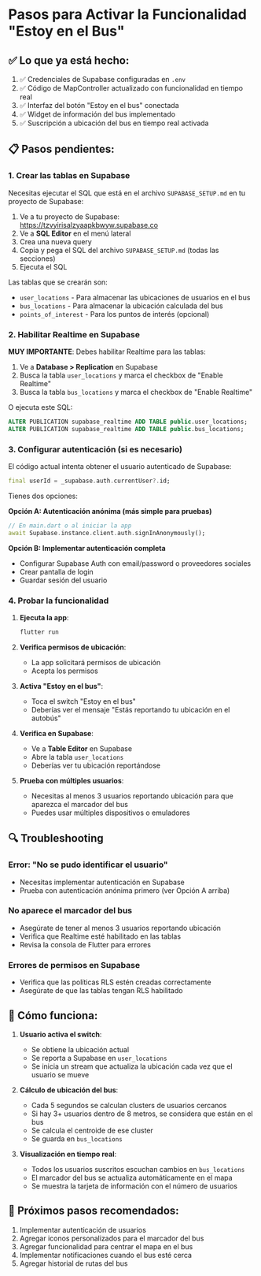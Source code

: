 # Pasos para Activar la Funcionalidad "Estoy en el Bus"

## ✅ Lo que ya está hecho:

1. ✅ Credenciales de Supabase configuradas en `.env`
2. ✅ Código de MapController actualizado con funcionalidad en tiempo real
3. ✅ Interfaz del botón "Estoy en el bus" conectada
4. ✅ Widget de información del bus implementado
5. ✅ Suscripción a ubicación del bus en tiempo real activada

## 📋 Pasos pendientes:

### 1. Crear las tablas en Supabase

Necesitas ejecutar el SQL que está en el archivo `SUPABASE_SETUP.md` en tu proyecto de Supabase:

1. Ve a tu proyecto de Supabase: https://tzvyirisalzyaapkbwyw.supabase.co
2. Ve a **SQL Editor** en el menú lateral
3. Crea una nueva query
4. Copia y pega el SQL del archivo `SUPABASE_SETUP.md` (todas las secciones)
5. Ejecuta el SQL

Las tablas que se crearán son:
- `user_locations` - Para almacenar las ubicaciones de usuarios en el bus
- `bus_locations` - Para almacenar la ubicación calculada del bus
- `points_of_interest` - Para los puntos de interés (opcional)

### 2. Habilitar Realtime en Supabase

**MUY IMPORTANTE**: Debes habilitar Realtime para las tablas:

1. Ve a **Database > Replication** en Supabase
2. Busca la tabla `user_locations` y marca el checkbox de "Enable Realtime"
3. Busca la tabla `bus_locations` y marca el checkbox de "Enable Realtime"

O ejecuta este SQL:
```sql
ALTER PUBLICATION supabase_realtime ADD TABLE public.user_locations;
ALTER PUBLICATION supabase_realtime ADD TABLE public.bus_locations;
```

### 3. Configurar autenticación (si es necesario)

El código actual intenta obtener el usuario autenticado de Supabase:
```dart
final userId = _supabase.auth.currentUser?.id;
```

Tienes dos opciones:

**Opción A: Autenticación anónima (más simple para pruebas)**
```dart
// En main.dart o al iniciar la app
await Supabase.instance.client.auth.signInAnonymously();
```

**Opción B: Implementar autenticación completa**
- Configurar Supabase Auth con email/password o proveedores sociales
- Crear pantalla de login
- Guardar sesión del usuario

### 4. Probar la funcionalidad

1. **Ejecuta la app**: 
   ```bash
   flutter run
   ```

2. **Verifica permisos de ubicación**: 
   - La app solicitará permisos de ubicación
   - Acepta los permisos

3. **Activa "Estoy en el bus"**:
   - Toca el switch "Estoy en el bus"
   - Deberías ver el mensaje "Estás reportando tu ubicación en el autobús"

4. **Verifica en Supabase**:
   - Ve a **Table Editor** en Supabase
   - Abre la tabla `user_locations`
   - Deberías ver tu ubicación reportándose

5. **Prueba con múltiples usuarios**:
   - Necesitas al menos 3 usuarios reportando ubicación para que aparezca el marcador del bus
   - Puedes usar múltiples dispositivos o emuladores

## 🔍 Troubleshooting

### Error: "No se pudo identificar el usuario"
- Necesitas implementar autenticación en Supabase
- Prueba con autenticación anónima primero (ver Opción A arriba)

### No aparece el marcador del bus
- Asegúrate de tener al menos 3 usuarios reportando ubicación
- Verifica que Realtime esté habilitado en las tablas
- Revisa la consola de Flutter para errores

### Errores de permisos en Supabase
- Verifica que las políticas RLS estén creadas correctamente
- Asegúrate de que las tablas tengan RLS habilitado

## 📱 Cómo funciona:

1. **Usuario activa el switch**: 
   - Se obtiene la ubicación actual
   - Se reporta a Supabase en `user_locations`
   - Se inicia un stream que actualiza la ubicación cada vez que el usuario se mueve

2. **Cálculo de ubicación del bus**:
   - Cada 5 segundos se calculan clusters de usuarios cercanos
   - Si hay 3+ usuarios dentro de 8 metros, se considera que están en el bus
   - Se calcula el centroide de ese cluster
   - Se guarda en `bus_locations`

3. **Visualización en tiempo real**:
   - Todos los usuarios suscritos escuchan cambios en `bus_locations`
   - El marcador del bus se actualiza automáticamente en el mapa
   - Se muestra la tarjeta de información con el número de usuarios

## 🎯 Próximos pasos recomendados:

1. Implementar autenticación de usuarios
2. Agregar iconos personalizados para el marcador del bus
3. Agregar funcionalidad para centrar el mapa en el bus
4. Implementar notificaciones cuando el bus esté cerca
5. Agregar historial de rutas del bus

